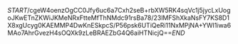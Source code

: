 $START$/cgeW4oenzOgCC0Jfy6uc6a7Cxh2seB+rbXW5RK4sqVc1j5jycLxUogoJKwETnZKWiJKMeNRxFtteMfThNMdc91rsBa78/23lMFShXkaNsFY7KS8D1X8xgUcyg0KAEMMP4DwKnESkpcS/P56psk6UTiQeRi11NxMPjNA+YWI1iwa6MAo7AhrGvezH4sOQXk9zLeBRAEZbG4Q6aiHTNicjQ==$END$